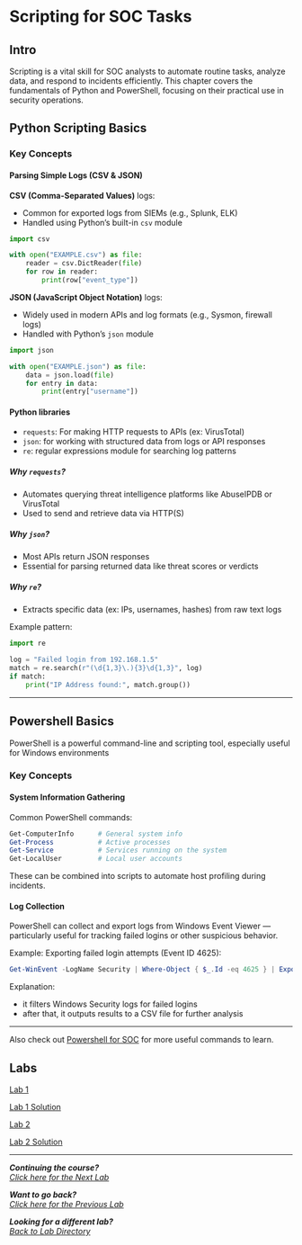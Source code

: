 # Scripting for SOC Tasks

## Intro

Scripting is a vital skill for SOC analysts to automate routine tasks, analyze data, and respond to incidents efficiently. This chapter covers the fundamentals of Python and PowerShell, focusing on their practical use in security operations.

## Python Scripting Basics

### Key Concepts

#### Parsing Simple Logs (CSV & JSON)

**CSV (Comma-Separated Values)** logs:
- Common for exported logs from SIEMs (e.g., Splunk, ELK)
- Handled using Python’s built-in `csv` module

```python
import csv

with open("EXAMPLE.csv") as file:
    reader = csv.DictReader(file)
    for row in reader:
        print(row["event_type"])
```

**JSON (JavaScript Object Notation)** logs:
- Widely used in modern APIs and log formats (e.g., Sysmon, firewall logs)
- Handled with Python’s `json` module

```python
import json

with open("EXAMPLE.json") as file:
    data = json.load(file)
    for entry in data:
        print(entry["username"])
```

#### Python libraries

- `requests`: For making HTTP requests to APIs (ex: VirusTotal)
- `json`: for working with structured data from logs or API responses
- `re`: regular expressions module for searching log patterns

##### Why `requests`?
- Automates querying threat intelligence platforms like AbuseIPDB or VirusTotal
- Used to send and retrieve data via HTTP(S)

##### Why `json`?
- Most APIs return JSON responses
- Essential for parsing returned data like threat scores or verdicts

##### Why `re`?
- Extracts specific data (ex: IPs, usernames, hashes) from raw text logs

Example pattern:
```python
import re

log = "Failed login from 192.168.1.5"
match = re.search(r"(\d{1,3}\.){3}\d{1,3}", log)
if match:
    print("IP Address found:", match.group())
```

---

## Powershell Basics

PowerShell is a powerful command-line and scripting tool, especially useful for Windows environments

### Key Concepts

#### System Information Gathering

Common PowerShell commands:

```powershell
Get-ComputerInfo      # General system info
Get-Process           # Active processes
Get-Service           # Services running on the system
Get-LocalUser         # Local user accounts
```

These can be combined into scripts to automate host profiling during incidents.

#### Log Collection

PowerShell can collect and export logs from Windows Event Viewer — particularly useful for tracking failed logins or other suspicious behavior.

Example: Exporting failed login attempts (Event ID 4625):

```powershell
Get-WinEvent -LogName Security | Where-Object { $_.Id -eq 4625 } | Export-Csv failed_logins.csv
```

Explanation:
- it filters Windows Security logs for failed logins
- after that, it outputs results to a CSV file for further analysis

---

Also check out [Powershell for SOC](/courseFiles/Lab_04-socScripting/powershell_for_soc.md) for more useful commands to learn.

## Labs

[Lab 1](/courseFiles/Lab_04-socScripting/lab1_detect_brute_force.md)

[Lab 1 Solution](/courseFiles/Lab_04-socScripting/lab1_solution_step_by_step.md)

[Lab 2](/courseFiles/Lab_04-socScripting/lab2_collect_system_info.md)

[Lab 2 Solution](/courseFiles/Lab_04-socScripting/lab2_solution_steb_by_step.md)

***                                                       

<b><i>Continuing the course?</b>
</br>
[Click here for the Next Lab](/courseFiles/Lab_05-networkingAndTelemetry/networkingAndTelemetry.md)</i>

<b><i>Want to go back?</b>
</br>
[Click here for the Previous Lab](/courseFiles/Lab_03-detectionAndThreatBehavior/detectionAndThreatBehavior.md)

<b><i>Looking for a different lab? </b></br>[Back to Lab Directory](/coursenavigation.md)</i>